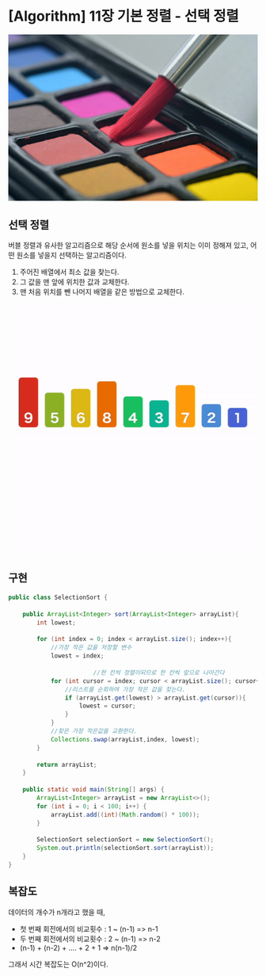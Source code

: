 # [Algorithm] 11장 기본 정렬 - 선택 정렬

![algorithms11_image1.jpg](/img/algorithms11_image1.jpg?raw=true)

## 선택 정렬

버블 정렬과 유사한 알고리즘으로 해당 순서에 원소를 넣을 위치는 이미 정해져 있고, 어떤 원소를 넣을지 선택하는 알고리즘이다.

1. 주어진 배열에서 최소 값을 찾는다.
2. 그 값을 맨 앞에 위치한 값과 교체한다.
3. 맨 처음 위치를 뺀 나머지 배열을 같은 방법으로 교체한다.

![algorithms11_image2.gif](/img/algorithms11_image2.gif?raw=true)

## 구현

```java
public class SelectionSort {

    public ArrayList<Integer> sort(ArrayList<Integer> arrayList){
        int lowest;

        for (int index = 0; index < arrayList.size(); index++){
            //가장 작은 값을 저장할 변수
            lowest = index;

						//한 칸씩 정렬이되므로 한 칸씩 앞으로 나아간다 
            for (int cursor = index; cursor < arrayList.size(); cursor++){
                //리스트를 순회하여 가장 작은 값을 찾는다.
                if (arrayList.get(lowest) > arrayList.get(cursor)){
                    lowest = cursor;
                }
            }
            //찾은 가장 작은값을 교환한다.
            Collections.swap(arrayList,index, lowest);
        }

        return arrayList;
    }

    public static void main(String[] args) {
        ArrayList<Integer> arrayList = new ArrayList<>();
        for (int i = 0; i < 100; i++) {
            arrayList.add((int)(Math.random() * 100));
        }

        SelectionSort selectionSort = new SelectionSort();
        System.out.println(selectionSort.sort(arrayList));
    }
}

```

## 복잡도

데이터의 개수가 n개라고 했을 때,

- 첫 번째 회전에서의 비교횟수 : 1 ~ (n-1) => n-1
- 두 번째 회전에서의 비교횟수 : 2 ~ (n-1) => n-2
- (n-1) + (n-2) + .... + 2 + 1 => n(n-1)/2

그래서 시간 복잡도는 O(n^2)이다.
